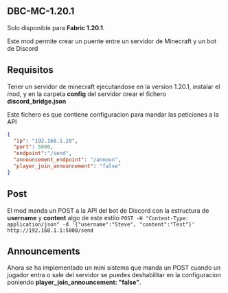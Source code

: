 ## DBC-MC-1.20.1

Solo disponible para **Fabric 1.20.1**.

Este mod permite crear un puente entre un servidor de Minecraft y un bot de Discord

## Requisitos

Tener un servidor de minecraft ejecutandose en la version 1.20.1, instalar el mod, y en la carpeta **config** del servidor
crear el fichero **discord_bridge.json**

Este fichero es que contiene configuracion para mandar las peticiones a la API

```json
{
  "ip": "192.168.1.20",
  "port": 5000,
  "endpoint":"/send",
  "announcement_endpoint": "/announ",
  "player_join_announcement": "false"
}
```
## Post

El mod manda un POST a la API del bot de Discord con la estructura de **username** y **content**
algo de este estilo ```POST -H "Content-Type: application/json" -d '{"username":"Steve", "content":"Test"}' http://192.168.1.1:5000/send```

## Announcements 

Ahora se ha implementado un mini sistema que manda un POST cuando un jugador entra o sale del servidor
se puedes deshabilitar en la configuracion poniendo **player_join_announcement: "false"**.